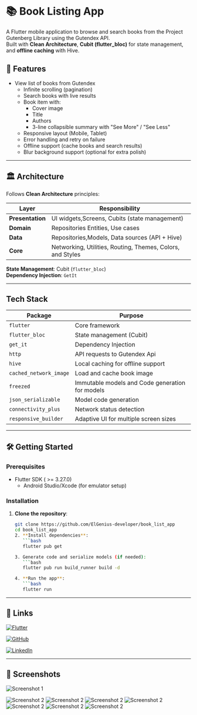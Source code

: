 # 📚 Book Listing App

A Flutter mobile application to browse and search books from the Project Gutenberg Library using the Gutendex API.  
Built with **Clean Architecture**, **Cubit (flutter_bloc)** for state management, and **offline caching** with Hive.

## 🚀 Features

- View list of books from Gutendex
    - Infinite scrolling (pagination)
    - Search books with live results
    - Book item with:
        - Cover image
        - Title
        - Authors
        - 3-line collapsible summary with "See More" / "See Less"
    - Responsive layout (Mobile, Tablet)
    - Error handling and retry on failure
    - Offline support (cache books and search results)
    - Blur background support (optional for extra polish)

---

## 🏛 Architecture

Follows **Clean Architecture** principles:

| Layer            | Responsibility                                             |
|------------------|------------------------------------------------------------|
| **Presentation** | UI widgets,Screens, Cubits (state management)              |
| **Domain**       | Repositories Entities, Use cases                           |
| **Data**         | Repositories,Models, Data sources (API + Hive)             |
| **Core**         | Networking, Utilities, Routing, Themes, Colors, and Styles |

**State Management**: Cubit (`flutter_bloc`)  
**Dependency Injection**: `GetIt`

---

## Tech Stack

| Package                | Purpose                                         |
|------------------------|-------------------------------------------------|
| `flutter`              | Core framework                                  |
| `flutter_bloc`         | State management (Cubit)                        |
| `get_it`               | Dependency Injection                            |
| `http`                 | API requests to Gutendex Api                    |
| `hive`                 | Local caching for offline support               |
| `cached_network_image` | Load and cache book image                       |
| `freezed`              | Immutable models and Code generation for models |
| `json_serializable`    | Model code generation                           |
| `connectivity_plus`    | Network status detection                        |
| `responsive_builder`   | Adaptive UI for multiple screen sizes           |

---

## 🛠 Getting Started

### Prerequisites

- Flutter SDK ( >= 3.27.0)
    - Android Studio/Xcode (for emulator setup)

### Installation

1. **Clone the repository**:
   ```bash
   git clone https://github.com/ElGenius-developer/book_list_app
   cd book_list_app
   2. **Install dependencies**:
      ```bash
      flutter pub get

   3. Generate code and serialize models (if needed):
      ```bash
      flutter pub run build_runner build -d

   4. **Run the app**:
      ```bash
      flutter run

---

## 🙌 Links

[![Flutter](https://img.shields.io/badge/Flutter-02569B?style=for-the-badge&logo=flutter&logoColor=white)](https://flutter.dev/)

[![GitHub](https://img.shields.io/badge/GitHub-100000?style=for-the-badge&logo=github&logoColor=white)](https://github.com/ElGenius-developer)

[![LinkedIn](https://img.shields.io/badge/LinkedIn-0077B5?style=for-the-badge&logo=linkedin&logoColor=white)](https://www.linkedin.com/in/ahmed-developer)

---

## 📸 Screenshots

![Screenshot 1](https://github.com/ElGenius-developer/book_list_app/screenshots/books_list.png?raw=true)

![Screenshot 2](https://github.com/ElGenius-developer/book_list_app/blob/main/screenshots/loading.png?raw=true)
![Screenshot 2](https://github.com/ElGenius-developer/book_list_app/blob/main/screenshots/book_details.png?raw=true)
![Screenshot 2](https://github.com/ElGenius-developer/book_list_app/blob/main/screenshots/no_results.png?raw=true)
![Screenshot 2](https://github.com/ElGenius-developer/book_list_app/blob/main/screenshots/result_with_full_summary.png?raw=true)
![Screenshot 2](https://github.com/ElGenius-developer/book_list_app/blob/main/screenshots/result_with_loadmore.png?raw=true)
![Screenshot 2](https://github.com/ElGenius-developer/book_list_app/blob/main/screenshots/search_result_on_mobile.png?raw=true)
![Screenshot 2](https://github.com/ElGenius-developer/book_list_app/blob/main/screenshots/search_result_on_tablet.png?raw=true)